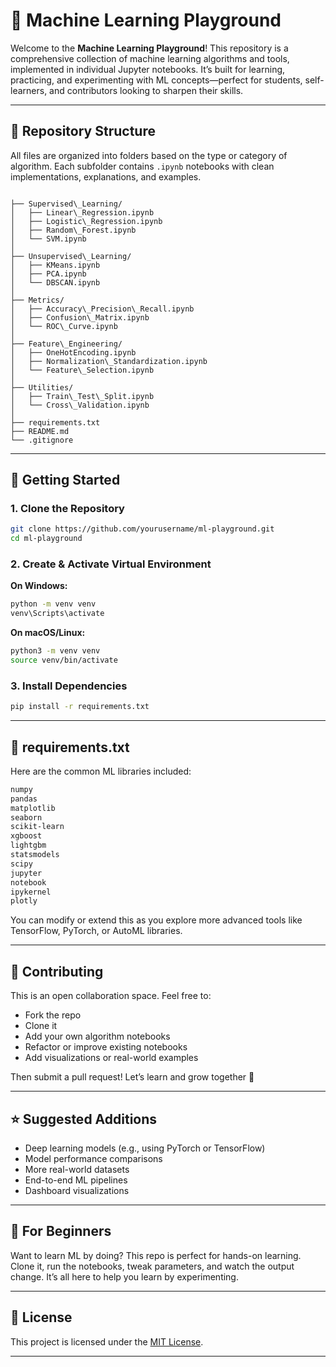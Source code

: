 
# 🧠 Machine Learning Playground

Welcome to the **Machine Learning Playground**! This repository is a comprehensive collection of machine learning algorithms and tools, implemented in individual Jupyter notebooks. It’s built for learning, practicing, and experimenting with ML concepts—perfect for students, self-learners, and contributors looking to sharpen their skills.

---

## 📁 Repository Structure

All files are organized into folders based on the type or category of algorithm. Each subfolder contains `.ipynb` notebooks with clean implementations, explanations, and examples.

```

├── Supervised\_Learning/
│   ├── Linear\_Regression.ipynb
│   ├── Logistic\_Regression.ipynb
│   ├── Random\_Forest.ipynb
│   └── SVM.ipynb
│
├── Unsupervised\_Learning/
│   ├── KMeans.ipynb
│   ├── PCA.ipynb
│   └── DBSCAN.ipynb
│
├── Metrics/
│   ├── Accuracy\_Precision\_Recall.ipynb
│   ├── Confusion\_Matrix.ipynb
│   └── ROC\_Curve.ipynb
│
├── Feature\_Engineering/
│   ├── OneHotEncoding.ipynb
│   ├── Normalization\_Standardization.ipynb
│   └── Feature\_Selection.ipynb
│
├── Utilities/
│   ├── Train\_Test\_Split.ipynb
│   └── Cross\_Validation.ipynb
│
├── requirements.txt
├── README.md
└── .gitignore

````

---

## 🚀 Getting Started

### 1. Clone the Repository

```bash
git clone https://github.com/yourusername/ml-playground.git
cd ml-playground
````

### 2. Create & Activate Virtual Environment

**On Windows:**

```bash
python -m venv venv
venv\Scripts\activate
```

**On macOS/Linux:**

```bash
python3 -m venv venv
source venv/bin/activate
```

### 3. Install Dependencies

```bash
pip install -r requirements.txt
```

---

## 🧾 requirements.txt

Here are the common ML libraries included:

```txt
numpy
pandas
matplotlib
seaborn
scikit-learn
xgboost
lightgbm
statsmodels
scipy
jupyter
notebook
ipykernel
plotly
```

You can modify or extend this as you explore more advanced tools like TensorFlow, PyTorch, or AutoML libraries.

---

## 🤝 Contributing

This is an open collaboration space. Feel free to:

* Fork the repo
* Clone it
* Add your own algorithm notebooks
* Refactor or improve existing notebooks
* Add visualizations or real-world examples

Then submit a pull request! Let’s learn and grow together 🚀

---

## ⭐️ Suggested Additions

* Deep learning models (e.g., using PyTorch or TensorFlow)
* Model performance comparisons
* More real-world datasets
* End-to-end ML pipelines
* Dashboard visualizations

---

## 📢 For Beginners

Want to learn ML by doing? This repo is perfect for hands-on learning. Clone it, run the notebooks, tweak parameters, and watch the output change. It’s all here to help you learn by experimenting.

---

## 📜 License

This project is licensed under the [MIT License](LICENSE).

---

